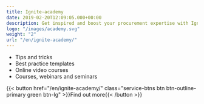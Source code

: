 ```yaml
---
title: Ignite-academy
date: 2019-02-20T12:09:05.000+00:00
description: Get inspired and boost your procurement expertise with Ignite Academy
logo: "/images/academy.svg"
weight: "2"
url: "/en/ignite-academy/"
---
```


<ul class="fa-ul">

<li><span class="fa-li"><i class="far fa-lightbulb" style="color: #31B096"></i></span>Tips and tricks</li>

<li><span class="fa-li"><i class="fas fa-tasks" style="color: #31B096"></i></span>Best practice templates</li>

<li><span class="fa-li"><i class="fas fa-laptop" style="color: #31B096"></i></span>Online video courses</li>

<li><span class="fa-li"><i class="fas fa-chalkboard-teacher" style="color: #31B096"></i></span>Courses, webinars and seminars</li>

</ul>

{{< button href="/en/ignite-academy/" class="service-btns btn btn-outline-primary green btn-lg" >}}Find out more{{< /button >}}
